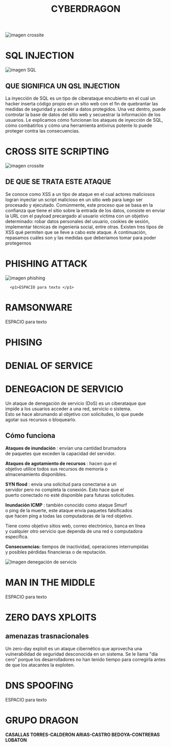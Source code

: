 <!DOCTYPE html>
<html lang=""es">
<head>
  <title>GRUPO DRAGON - ATAQUES COMUNES</title>
  <link rel="stylesheet" type="text/css" href="./estilos.css" />
</head>
<body>
  
  <header>
  <h1>CYBERDRAGON</h1>

 </header>

![imagen crossite](https://i.gifer.com/7v54.gif)

<h1>SQL INJECTION</h1>

![imagen SQL](https://www.avast.com/hs-fs/hubfs/New_Avast_Academy/SQL%20injection/SQL_injection-Hero.png?width=2400&name=SQL_injection-Hero.png)

## QUE SIGNIFICA UN QSL INJECTION


La inyección de SQL es un tipo de ciberataque encubierto en el cual un hacker inserta código propio en un sitio web con el fin de quebrantar las medidas de seguridad y acceder a datos protegidos. Una vez dentro, puede controlar la base de datos del sitio web y secuestrar la información de los usuarios. Le explicamos cómo funcionan los ataques de inyección de SQL, cómo combatirlos y cómo una herramienta antivirus potente lo puede proteger contra las consecuencias.

<h1>CROSS SITE SCRIPTING</h1>

![imagen crossite](https://media.geeksforgeeks.org/wp-content/uploads/20190516152959/Cross-Site-ScriptingXSS.png)

## DE QUE SE TRATA ESTE ATAQUE

Se conoce como  XSS a un tipo de ataque en el cual actores maliciosos logran inyectar un script malicioso en un sitio web para luego ser procesado y ejecutado. Comúnmente, este proceso que se basa en la confianza que tiene el sitio sobre la entrada de los datos, consiste en enviar la URL con el payload precargado al usuario víctima con un objetivo determinado: robar datos personales del usuario, cookies de sesión, implementar técnicas de ingeniería social, entre otras.
Existen tres tipos de XSS qué permiten que se lleve a cabo este ataque. A continuación, repasamos cuáles son y las medidas que deberíamos tomar para poder protegernos

# PHISHING ATTACK 

![imagen phishing](https://www.cloudflare.com/img/learning/security/threats/phishing-attack/diagram-phishing-attack.png)

      <p1>ESPACIO para texto </p1>

<h1>RAMSONWARE</h1>
      <p1>ESPACIO para texto </p1>

# PHISING 


<h1>DENIAL OF SERVICE</h1>

# DENEGACION DE SERVICIO 

Un ataque de denegación de servicio (DoS) es un ciberataque que<br> 
impide a los usuarios acceder a una red, servicio o sistema.<br> 
Esto se hace abrumando al objetivo con solicitudes, lo que puede<br> 
agotar sus recursos o bloquearlo.

## Cómo funciona

**Ataques de inundación** : envían una cantidad brumadora<br>
de paquetes que exceden la capacidad del servidor.

**Ataques de agotamiento de recursos** : hacen que el<br>
objetivo utilice todos sus recursos de memoria o<br>
almacenamiento disponibles. 

**SYN flood** : envía una solicitud para conectarse a un<br>
servidor pero no completa la conexión. Esto hace que el<br>
puerto conectado no esté disponible para futuras solicitudes.

**Inundación ICMP** : también conocido como ataque Smurf<br>
o ping de la muerte, este ataque envía paquetes falsificados<br>
que hacen ping a todas las computadoras de la red objetivo. 

Tiene como objetivo sitios web, correo electrónico, banca en línea<br>
y cualquier otro servicio que dependa de una red o computadora<br>
específica. 

**Consecuencias:** tiempos de inactividad, operaciones interrumpidas<br>
y posibles pérdidas financieras o de reputación.

![Imagen denegación de servicio](https://cdn.prod.website-files.com/62e153e41d6ee298cc9a98f7/672a1d51ce7b6b71d2b477d1_639f433abf3d71a94ef2e5fd_ataque-ddos.png)


<h1>MAN IN THE MIDDLE</h1>
      <p1>ESPACIO para texto </p1>


<h1>ZERO DAYS XPLOITS</h1>

## amenazas trasnacionales 

Un zero-day exploit es un ataque cibernético que aprovecha una vulnerabilidad de seguridad desconocida en un sistema. Se le llama "día cero" porque los desarrolladores no han tenido tiempo para corregirla antes de que los atacantes la exploten. 

<h1>DNS SPOOFING</h1>
      <p1>ESPACIO para texto </p1>


# GRUPO DRAGON
**CASALLAS TORRES-CALDERON ARIAS-CASTRO BEDOYA-CONTRERAS LOBATON**
